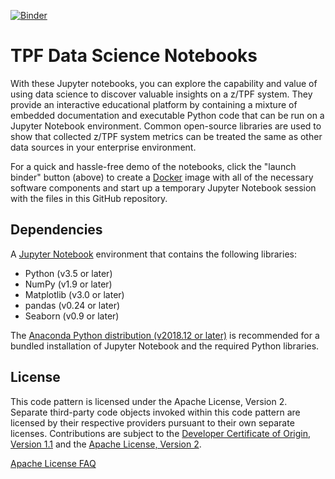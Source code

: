 [![Binder](https://mybinder.org/badge_logo.svg)](https://mybinder.org/v2/gh/IBM/tpf-ds-notebooks/master?urlpath=lab/tree/intro_cdc_nvpc_analysis.ipynb)

# TPF Data Science Notebooks

With these Jupyter notebooks, you can explore the capability and value of using data science to discover valuable insights on a z/TPF system. They provide an interactive educational platform by containing a mixture of embedded documentation and executable Python code that can be run on a Jupyter Notebook environment. Common open-source libraries are used to show that collected z/TPF system metrics can be treated the same as other data sources in your enterprise environment.

For a quick and hassle-free demo of the notebooks, click the "launch binder" button (above) to create a [Docker](https://www.docker.com/) image with all of the necessary software components and start up a temporary Jupyter Notebook session with the files in this GitHub repository.

## Dependencies

A [Jupyter Notebook](https://jupyter.org/) environment that contains the following libraries:
* Python (v3.5 or later)
* NumPy (v1.9 or later)
* Matplotlib (v3.0 or later)
* pandas (v0.24 or later)
* Seaborn (v0.9 or later)

The [Anaconda Python distribution (v2018.12 or later)](https://www.anaconda.com/distribution/) is recommended for a bundled installation of Jupyter Notebook and the required Python libraries.

## License

This code pattern is licensed under the Apache License, Version 2. Separate third-party code objects invoked within this code pattern are licensed by their respective providers pursuant to their own separate licenses. Contributions are subject to the [Developer Certificate of Origin, Version 1.1](https://developercertificate.org/) and the [Apache License, Version 2](https://www.apache.org/licenses/LICENSE-2.0.txt).

[Apache License FAQ](https://www.apache.org/foundation/license-faq.html#WhatDoesItMEAN)

